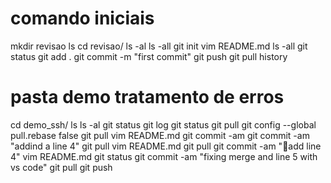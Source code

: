 # comando iniciais 

 mkdir revisao
ls
cd revisao/
ls -al
ls -all
git init
vim README.md
ls -all
git status
git add .
git commit -m "first commit"
git push
git pull
history

# pasta demo tratamento de erros

cd demo_ssh/
  ls
  ls -al
  git status
  git log
  git status
  git pull
  git config --global pull.rebase false
  git pull
  vim README.md
  git commit -am
  git commit -am "addind a line 4"
  git pull
  vim README.md
  git pull
  git commit -am ":tada:add line 4"
  vim README.md
  git status
  git commit -am "fixing merge and line 5 with vs code"
  git pull
  git push




